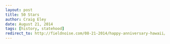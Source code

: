 ```yaml
---  
layout: post 
title: 50 Stars
author: Craig Eley 
date: August 21, 2014
tags: [history, statehood]
redirect_to: http://fieldnoise.com/08-21-2014/happy-anniversary-hawaii/
---
```



